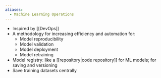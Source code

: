 ```yaml
---
aliases:
  - Machine Learning Operations
---
```

- Inspired by [[DevOps]]
- A methodology for increasing efficiency and automation for:
	- Model reproducibility
	- Model validation
	- Model deployment
	- Model retraining
- Model registry: like a [[repository|code repository]] for ML models; for saving and versioning
- Save training datasets centrally